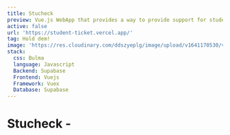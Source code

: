 ```yaml
---
title: Stucheck
preview: Vue.js WebApp that provides a way to provide support for students in the Stucheck program.
active: false
url: 'https://student-ticket.vercel.app/'
tag: Hold dem!
image: 'https://res.cloudinary.com/ddszyeplg/image/upload/v1641170530/vantol/stucheck_xrsnyh.png'
stack: 
  css: Bulma
  language: Javascript
  Backend: Supabase
  Frontend: Vuejs
  Framework: Vuex
  Database: Supabase
---
```


# Stucheck -


